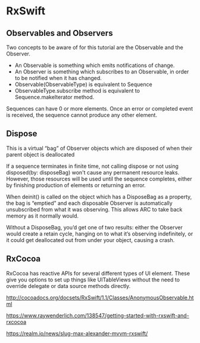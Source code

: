# RxSwift

## Observables and Observers


Two concepts to be aware of for this tutorial are the Observable and the Observer.
 - An Observable is something which emits notifications of change.
 - An Observer is something which subscribes to an Observable, in order to be notified when it has changed.
 - Observable(ObservableType) is equivalent to Sequence
 - ObservableType.subscribe method is equivalent to Sequence.makeIterator method.



Sequences can have 0 or more elements. Once an error or completed event is received, the sequence cannot produce any other element.


## Dispose
 This is a virtual “bag” of Observer objects which are disposed of when their parent object is deallocated

If a sequence terminates in finite time, not calling dispose or not using disposed(by: disposeBag) won't cause any permanent resource leaks. However, those resources will be used until the sequence completes, either by finishing production of elements or returning an error.

 When deinit() is called on the object which has a DisposeBag as a property, the bag is “emptied” and each disposable Observer is automatically unsubscribed from what it was observing. This allows ARC to take back memory as it normally would.

 Without a DisposeBag, you’d get one of two results: either the Observer would create a retain cycle, hanging on to what it’s observing indefinitely, or it could get deallocated out from under your object, causing a crash.


## RxCocoa
RxCocoa has reactive APIs for several different types of UI element. These give you options to set up things like UITableViews without the need to override delegate or data source methods directly.

http://cocoadocs.org/docsets/RxSwift/1.1/Classes/AnonymousObservable.html

https://www.raywenderlich.com/138547/getting-started-with-rxswift-and-rxcocoa

https://realm.io/news/slug-max-alexander-mvvm-rxswift/
